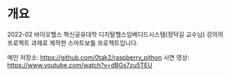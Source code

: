 # 개요
2022-02 바이오헬스 혁신공유대학 디지털헬스임베디드시스템(정덕길 교수님) 강의의 프로젝트 과제로 제작한 스마트보틀 프로젝트입니다.

메인 저장소: https://github.com/0tak2/raspberry_pithon
시연 영상: https://www.youtube.com/watch?v=dBGs7zu5TEU
